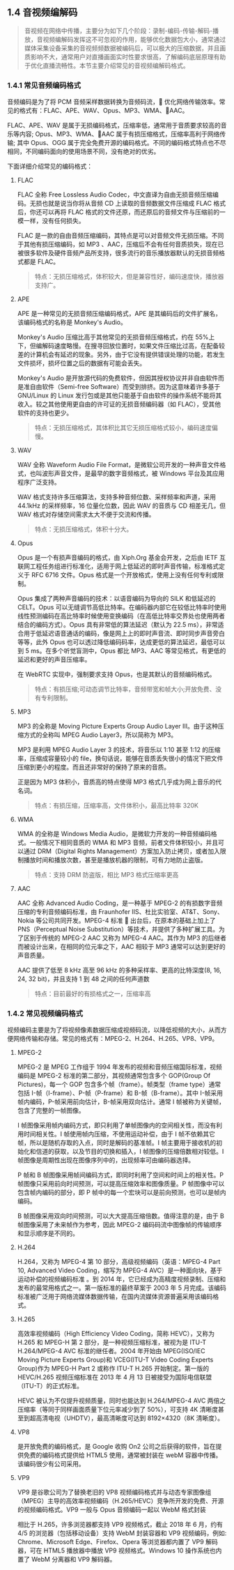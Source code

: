 ## 1.4 音视频编解码

> 音视频在网络中传播，主要分为如下几个阶段：录制-编码-传输-解码-播放，音视频编解码发挥这不可忽视的作用，能够优化数据包大小，通常通过媒体采集设备采集的音视频频数据被编码后，可以极大的压缩数据，并且画质影响不大，通常用户对直播画面实时性要求很高，了解编码底层原理有助于优化直播流畅性。本节主要介绍常见的音视频编解码格式。

### 1.4.1 常见音频编码格式

音频编码是为了将 PCM 音频采样数据转换为音频码流， 优化网络传输效率。常见的格式有：FLAC、APE、WAV、Opus、MP3、WMA、AAC。

FLAC、APE、WAV 是属于无损编码格式，压缩率低，通常用于音质要求较高的音乐等内容; Opus、MP3、WMA、AAC 属于有损压缩格式，压缩率高利于网络传输; 其中 Opus、OGG 属于完全免费开源的编码格式。不同的编码格式特点也不尽相同，不同编码面向的使用场景不同，没有绝对的优劣。

下面详细介绍常见的编码格式：

1. FLAC

   FLAC 全称 Free Lossless Audio Codec，中文直译为自由无损音频压缩编码。无损也就是说当你将从音频 CD 上读取的音频数据文件压缩成 FLAC 格式后，你还可以再将 FLAC 格式的文件还原，而还原后的音频文件与压缩前的一模一样，没有任何损失。

   FLAC 是一款的自由音频压缩编码，其特点是可以对音频文件无损压缩。不同于其他有损压缩编码，如 MP3 、AAC，压缩后不会有任何音质损失，现在已被很多软件及硬件音频产品所支持，很多流行的音乐播放器默认的无损音频格式都是 FLAC。

   > 特点：无损压缩格式，体积较大，但是兼容性好，编码速度快，播放器支持广。

2. APE

   APE 是一种常见的无损音频压缩编码格式，APE 是其编码后的文件扩展名，该编码格式的名称是 Monkey's Audio。

   Monkey's Audio 压缩比高于其他常见的无损音频压缩格式，约在 55%上下，但编解码速度略慢。在搜寻回放位置时，如果文件压缩比过高，在配备较差的计算机会有延迟的现象。另外，由于它没有提供错误处理的功能，若发生文件损坏，损坏位置之后的数据有可能会丢失。

   Monkey's Audio 是开放源代码的免费软件，但因其授权协议并非自由软件而是准自由软件（Semi-free Software）而受到排挤。因为这意味着许多基于 GNU/Linux 的 Linux 发行包或是其他只能基于自由软件的操作系统不能将其收入。较之其他使用更自由的许可证的无损音频编码器（如 FLAC），受其他软件的支持也更少。

   > 特点：无损压缩格式，其体积比其它无损压缩格式较小，编码速度偏慢。

3. WAV

   WAV 全称 Waveform Audio File Format，是微软公司开发的一种声音文件格式，也叫波形声音文件，是最早的数字音频格式，被 Windows 平台及其应用程序广泛支持。

   WAV 格式支持许多压缩算法，支持多种音频位数、采样频率和声道，采用 44.1kHz 的采样频率，16 位量化位数，因此 WAV 的音质与 CD 相差无几，但 WAV 格式对存储空间需求太大不便于交流和传播。

   > 特点：无损压缩格式，体积十分大。

4. Opus

   Opus 是一个有损声音编码的格式，由 Xiph.Org 基金会开发，之后由 IETF 互联网工程任务组进行标准化，适用于网上低延迟的即时声音传输，标准格式定义于 RFC 6716 文件。Opus 格式是一个开放格式，使用上没有任何专利或限制。

   Opus 集成了两种声音编码的技术：以语音编码为导向的 SILK 和低延迟的 CELT。Opus 可以无缝调节高低比特率。在编码器内部它在较低比特率时使用线性预测编码在高比特率时候使用变换编码（在高低比特率交界处也使用两者结合的编码方式）。Opus 具有非常低的算法延迟（默认为 22.5 ms），非常适合用于低延迟语音通话的编码，像是网上上的即时声音流、即时同步声音旁白等等，此外 Opus 也可以透过降低编码码率，达成更低的算法延迟，最低可以到 5 ms。在多个听觉盲测中，Opus 都比 MP3、AAC 等常见格式，有更低的延迟和更好的声音压缩率。

   在 WebRTC 实现中，强制要求支持 Opus，也是其默认的音频编码格式。

   > 特点：有损压缩;可动态调节比特率，音频带宽和帧大小;开放免费、没有专利限制。

5. MP3

   MP3 的全称是 Moving Picture Experts Group Audio Layer III。由于这种压缩方式的全称叫 MPEG Audio Layer3，所以简称为 MP3。

   MP3 是利用 MPEG Audio Layer 3 的技术，将音乐以 1:10 甚至 1:12 的压缩率，压缩成容量较小的 file，换句话说，能够在音质丢失很小的情况下把文件压缩到更小的程度。而且还非常好的保持了原来的音质。

   正是因为 MP3 体积小，音质高的特点使得 MP3 格式几乎成为网上音乐的代名词。

   > 特点：有损压缩，压缩率高，文件体积小，最高比特率 320K

6. WMA

   WMA 的全称是 Windows Media Audio，是微软力开发的一种音频编码格式。一般情况下相同音质的 WMA 和 MP3 音频，前者文件体积较小，并且可以通过 DRM（Digital Rights Management）方案加入防止拷贝，或者加入限制播放时间和播放次数，甚至是播放机器的限制，可有力地防止盗版。

   > 特点：支持 DRM 防盗版，相比 MP3 格式压缩率更高

7. AAC

   AAC 全称 Advanced Audio Coding，是一种基于 MPEG-2 的有损数字音频压缩的专利音频编码标准，由 Fraunhofer IIS、杜比实验室、AT&T、Sony、Nokia 等公司共同开发。MPEG-4 标准  出台后，在原本的基础上加上了 PNS（Perceptual Noise Substitution）等技术，并提供了多种扩展工具。为了区别于传统的 MPEG-2 AAC 又称为 MPEG-4 AAC。其作为 MP3 的后继者而被设计出来，在相同的位元率之下，AAC 相较于 MP3 通常可以达到更好的声音质量。

   AAC 提供了低至 8 kHz 高至 96 kHz 的多种采样率、更高的比特深度(8, 16, 24, 32 bit)，并且支持 1 到 48 之间的任何声道数

   > 特点：目前最好的有损格式之一，压缩率高

### 1.4.2 常见视频编码格式

视频编码主要是为了将视频像素数据压缩成视频码流，以降低视频的大小，从而方便网络传输和存储。常见的格式有：MPEG-2、H.264、H.265、VP8、VP9。

1. MPEG-2

   MPEG-2 是 MPEG 工作组于 1994 年发布的视频和音频压缩国际标准，视频编码是 MPEG-2 标准的第二部分，其视频通常包含多个 GOP(Group Of Pictures)，每一个 GOP 包含多个帧（frame）。帧类型（frame type）通常包括 I-帧（I-frame）、P-帧（P-frame）和 B-帧（B-frame）。其中 I-帧采用帧内编码，P-帧采用前向估计，B-帧采用双向估计。通常 I 帧被称为关键帧，包含了完整的一帧图像。

   I 帧图像采用帧内编码方式，即只利用了单帧图像内的空间相关性，而没有利用时间相关性。I 帧使用帧内压缩，不使用运动补偿，由于 I 帧不依赖其它帧，所以是随机存取的入点，同时是解码的基准帧。I 帧主要用于接收机的初始化和信道的获取，以及节目的切换和插入，I 帧图像的压缩倍数相对较低。I 帧图像是周期性出现在图像序列中的，出现频率可由编码器选择。

   P 帧和 B 帧图像采用帧间编码方式，即同时利用了空间和时间上的相关性。P 帧图像只采用前向时间预测，可以提高压缩效率和图像质量。P 帧图像中可以包含帧内编码的部分，即 P 帧中的每一个宏块可以是前向预测，也可以是帧内编码。

   B 帧图像采用双向时间预测，可以大大提高压缩倍数。值得注意的是，由于 B 帧图像采用了未来帧作为参考，因此 MPEG-2 编码码流中图像帧的传输顺序和显示顺序是不同的。

2. H.264

   H.264，又称为 MPEG-4 第 10 部分，高级视频编码（英语：MPEG-4 Part 10, Advanced Video Coding，缩写为 MPEG-4 AVC）是一种面向块，基于运动补偿的视频编码标准 。到 2014 年，它已经成为高精度视频录制、压缩和发布的最常用格式之一。第一版标准的最终草案于 2003 年 5 月完成。该编码标准被广泛用于网络流媒体数据传输，在国内流媒体资源普遍采用该编码格式。

3. H.265

   高效率视频编码（High Efficiency Video Coding，简称 HEVC），又称为 H.265 和 MPEG-H 第 2 部分，是一种视频压缩标准，被视为是 ITU-T H.264/MPEG-4 AVC 标准的继任者。2004 年开始由 MPEG(ISO/IEC Moving Picture Experts Group)和 VCEG(ITU-T Video Coding Experts Group)作为 MPEG-H Part 2 或称作 ITU-T H.265 开始制定。第一版的 HEVC/H.265 视频压缩标准在 2013 年 4 月 13 日被接受为国际电信联盟（ITU-T）的正式标准。

   HEVC 被认为不仅提升视频质量，同时也能达到 H.264/MPEG-4 AVC 两倍之压缩率（等同于同样画面质量下位元率减少到了 50%），可支持 4K 清晰度甚至到超高清电视（UHDTV），最高清晰度可达到 8192×4320（8K 清晰度）。

4. VP8

   是开放免费的编码格式，是 Google 收购 On2 公司之后获得的软件，旨在提供免费的编码格式提供给 HTML5 使用，通常被封装在 webM 容器中传播。该编码很少有公司采用。

5. VP9

   VP9 是谷歌公司为了替换老旧的 VP8 视频编码格式并与动态专家图像组（MPEG）主导的高效率视频编码（H.265/HEVC）竞争所开发的免费、开源的视频编码格式。VP9 一般与 Opus 音频编码一起以 WebM 格式封装

   相比于 H.265，许多浏览器都支持 VP9 视频格式，截止 2018 年 6 月，约有 4/5 的浏览器（包括移动设备）支持 WebM 封装容器和 VP9 视频编码，例如: Chrome、Microsoft Edge、Firefox、Opera 等浏览器都内置了 VP9 解码器，可在 HTML5 播放器中播放 VP9 视频格式。Windows 10 操作系统也内置了 WebM 分离器和 VP9 解码器。
